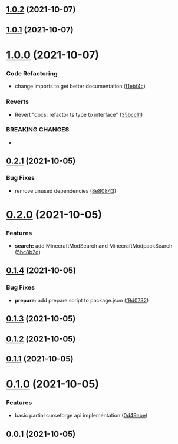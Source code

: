 ## [1.0.2](https://github.com/guillaumearm/curseforge/compare/v1.0.1...v1.0.2) (2021-10-07)



## [1.0.1](https://github.com/guillaumearm/curseforge/compare/v1.0.0...v1.0.1) (2021-10-07)



# [1.0.0](https://github.com/guillaumearm/curseforge/compare/v0.2.1...v1.0.0) (2021-10-07)


### Code Refactoring

* change imports to get better documentation ([f1ebf4c](https://github.com/guillaumearm/curseforge/commit/f1ebf4ca6322116368eca14fbf9983ed48fcba8f))


### Reverts

* Revert "docs: refactor ts type to interface" ([35bcc11](https://github.com/guillaumearm/curseforge/commit/35bcc11a6a7951e6a7772f88937055e81059f687))


### BREAKING CHANGES

* 



## [0.2.1](https://github.com/guillaumearm/curseforge/compare/v0.2.0...v0.2.1) (2021-10-05)


### Bug Fixes

* remove unused dependencies ([8e80843](https://github.com/guillaumearm/curseforge/commit/8e808433773122a25b65380c5c7c33f7ecc7d440))



# [0.2.0](https://github.com/guillaumearm/curseforge/compare/v0.1.4...v0.2.0) (2021-10-05)


### Features

* **search:** add MinecraftModSearch and MinecraftModpackSearch ([5bc8b2d](https://github.com/guillaumearm/curseforge/commit/5bc8b2d712859078332a6fbe3b3ebeb935106a9c))



## [0.1.4](https://github.com/guillaumearm/curseforge/compare/v0.1.3...v0.1.4) (2021-10-05)


### Bug Fixes

* **prepare:** add prepare script to package.json ([f9d0732](https://github.com/guillaumearm/curseforge/commit/f9d07327a63bc107b237412c604abd87cb55f856))



## [0.1.3](https://github.com/guillaumearm/curseforge/compare/v0.1.2...v0.1.3) (2021-10-05)



## [0.1.2](https://github.com/guillaumearm/curseforge/compare/v0.1.1...v0.1.2) (2021-10-05)



## [0.1.1](https://github.com/guillaumearm/curseforge/compare/v0.1.0...v0.1.1) (2021-10-05)



# [0.1.0](https://github.com/guillaumearm/curseforge/compare/v0.0.1...v0.1.0) (2021-10-05)


### Features

* basic partial curseforge api implementation ([0d49abe](https://github.com/guillaumearm/curseforge/commit/0d49abe516215d4fea3ceef461918e6129d3d1d2))



## 0.0.1 (2021-10-05)



